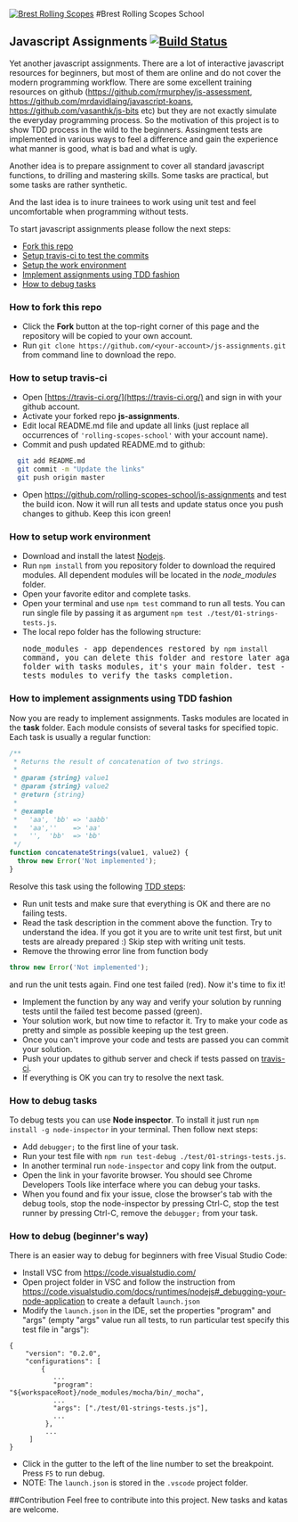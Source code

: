 [![Brest Rolling Scopes](http://brest.rollingscopes.com/images/logo_rs_text.svg)](http://brest.rollingscopes.com/)
#Brest Rolling Scopes School

## Javascript Assignments [![Build Status](https://travis-ci.org/zmichgen/js-assignments.svg?branch=master)](https://travis-ci.org/zmichgen/js-assignments)

Yet another javascript assignments. There are a lot of interactive javascript resources for beginners, but most of them are online and do not cover the modern programming workflow. There are some excellent training resources on github (https://github.com/rmurphey/js-assessment, https://github.com/mrdavidlaing/javascript-koans, https://github.com/vasanthk/js-bits etc) but they are not exactly simulate the everyday programming process. So the motivation of this project is to show TDD process in the wild to the beginners. Assingment tests are implemented in various ways to feel a difference and gain the experience what manner is good, what is bad and what is ugly.

Another idea is to prepare assignment to cover all standard javascript functions, to drilling and mastering skills. Some tasks are practical, but some tasks are rather synthetic.

And the last idea is to inure trainees to work using unit test and feel uncomfortable when programming without tests.

To start javascript assignments please follow the next steps:

- [Fork this repo](#user-content-how-to-fork-this-repo)
- [Setup travis-ci to test the commits](#user-content-how-to-setup-travis-ci)
- [Setup the work environment](#user-content-how-to-setup-work-environment)
- [Implement assignments using TDD fashion](#user-content-how-to-implement-assignments-using-tdd-fashion)
- [How to debug tasks](#how-to-debug-tasks)

### How to fork this repo

- Click the **Fork** button at the top-right corner of this page and the repository will be copied to your own account.
- Run `git clone https://github.com/<your-account>/js-assignments.git` from command line to download the repo.

### How to setup travis-ci

- Open [https://travis-ci.org/](https://travis-ci.org/) and sign in with your github account.
- Activate your forked repo **js-assignments**.
- Edit local README.md file and update all links (just replace all occurrences of `'rolling-scopes-school'` with your account name).
- Commit and push updated README.md to github:

```bash
  git add README.md
  git commit -m "Update the links"
  git push origin master
```

- Open https://github.com/rolling-scopes-school/js-assignments and test the build icon. Now it will run all tests and update status once you push changes to github. Keep this icon green!

### How to setup work environment

- Download and install the latest [Nodejs](https://nodejs.org/en/download/stable/).
- Run `npm install` from you repository folder to download the required modules. All dependent modules will be located in the _node_modules_ folder.
- Open your favorite editor and complete tasks.
- Open your terminal and use `npm test` command to run all tests. You can run single file by passing it as argument `npm test ./test/01-strings-tests.js`.
- The local repo folder has the following structure: <pre>
  node_modules - app dependences restored by `npm install` command, you can delete this folder and restore later again.
  task - folder with tasks modules, it's your main folder.
  test - folder with tests modules to verify the tasks completion.
  </pre>

### How to implement assignments using TDD fashion

Now you are ready to implement assignments. Tasks modules are located in the **task** folder. Each module consists of several tasks for specified topic. Each task is usually a regular function:

```javascript
/**
 * Returns the result of concatenation of two strings.
 *
 * @param {string} value1
 * @param {string} value2
 * @return {string}
 *
 * @example
 *   'aa', 'bb' => 'aabb'
 *   'aa',''    => 'aa'
 *   '',  'bb'  => 'bb'
 */
function concatenateStrings(value1, value2) {
  throw new Error('Not implemented');
}
```

Resolve this task using the following [TDD steps](https://en.wikipedia.org/wiki/Test-driven_development#Test-driven_development_cycle):

- Run unit tests and make sure that everything is OK and there are no failing tests.
- Read the task description in the comment above the function. Try to understand the idea. If you got it you are to write unit test first, but unit tests are already prepared :) Skip step with writing unit tests.
- Remove the throwing error line from function body

```javascript
throw new Error('Not implemented');
```

and run the unit tests again. Find one test failed (red). Now it's time to fix it!

- Implement the function by any way and verify your solution by running tests until the failed test become passed (green).
- Your solution work, but now time to refactor it. Try to make your code as pretty and simple as possible keeping up the test green.
- Once you can't improve your code and tests are passed you can commit your solution.
- Push your updates to github server and check if tests passed on [travis-ci](https://travis-ci.org/rolling-scopes-school/js-assignments/builds).
- If everything is OK you can try to resolve the next task.

### How to debug tasks

To debug tests you can use **Node inspector**. To install it just run `npm install -g node-inspector` in your terminal. Then follow next steps:

- Add `debugger;` to the first line of your task.
- Run your test file with `npm run test-debug ./test/01-strings-tests.js`.
- In another terminal run `node-inspector` and copy link from the output.
- Open the link in your favorite browser. You should see Chrome Developers Tools like interface where you can debug your tasks.
- When you found and fix your issue, close the browser's tab with the debug tools, stop the node-inspector by pressing Ctrl-C, stop the test runner by pressing Ctrl-C, remove the `debugger;` from your task.

### How to debug (beginner's way)

There is an easier way to debug for beginners with free Visual Studio Code:

- Install VSC from https://code.visualstudio.com/
- Open project folder in VSC and follow the instruction from https://code.visualstudio.com/docs/runtimes/nodejs#_debugging-your-node-application to create a default `launch.json`
- Modify the `launch.json` in the IDE, set the properties "program" and "args" (empty "args" value run all tests, to run particular test specify this test file in "args"):

```
{
    "version": "0.2.0",
    "configurations": [
        {
           ...
           "program": "${workspaceRoot}/node_modules/mocha/bin/_mocha",
           ...
           "args": ["./test/01-strings-tests.js"],
           ...
         },
         ...
     ]
}
```

- Click in the gutter to the left of the line number to set the breakpoint. Press `F5` to run debug.
- NOTE: The `launch.json` is stored in the `.vscode` project folder.

##Contribution
Feel free to contribute into this project. New tasks and katas are welcome.
